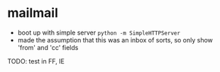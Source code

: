 # mailmail

- boot up with simple server `python -m SimpleHTTPServer`
- made the assumption that this was an inbox of sorts, so only show 'from' and 'cc' fields

TODO: test in FF, IE
